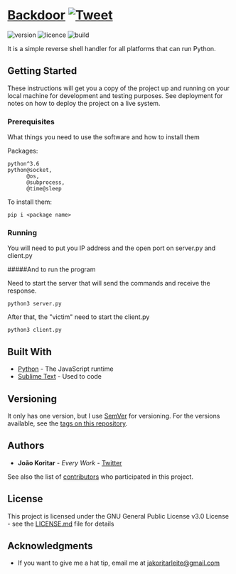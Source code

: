 # [Backdoor](https://www.google.com/search?q=backdoor) [![Tweet](https://img.shields.io/twitter/url/http/shields.io.svg?style=social&logo=twitter)](https://twitter.com/koritarsa)

![version](https://img.shields.io/badge/version-1.0-blue.svg?style=flat)
![licence](https://img.shields.io/badge/licence-GNU-blue.svg?style=flat)
![build](https://img.shields.io/badge/build-passing-orange.svg?style=flat)

It is a simple reverse shell handler for all platforms that can run Python.

## Getting Started

These instructions will get you a copy of the project up and running on your local machine for development and testing purposes. See deployment for notes on how to deploy the project on a live system.

### Prerequisites

What things you need to use the software and how to install them

Packages:

```
python^3.6
python@socket,
	  @os,
	  @subprocess,
	  @time@sleep
```
To install them:

```
pip i <package name>
```

### Running

You will need to put you IP address and the open port on server.py and client.py

#####And to run the program

Need to start the server that will send the commands and receive the response.

```
python3 server.py
```

 After that, the "victim" need to start the client.py

```
python3 client.py
```


## Built With

* [Python](https://www.python.org/) - The JavaScript runtime
* [Sublime Text](https://www.sublimetext.com/) - Used to code

## Versioning

It only has one version, but I use [SemVer](http://semver.org/) for versioning. For the versions available, see the [tags on this repository](https://github.com/jakoritarleite/twitter-bot/tags).

## Authors

* **João Koritar** - *Every Work* - [Twitter](https://twitter.com/koritarsa)

See also the list of [contributors](https://github.com/jakoritarleite/twitter-bot/contributors) who participated in this project.

## License

This project is licensed under the GNU General Public License v3.0 License - see the [LICENSE.md](LICENSE.md) file for details

## Acknowledgments

* If you want to give me a hat tip, email me at [jakoritarleite@gmail.com]()
